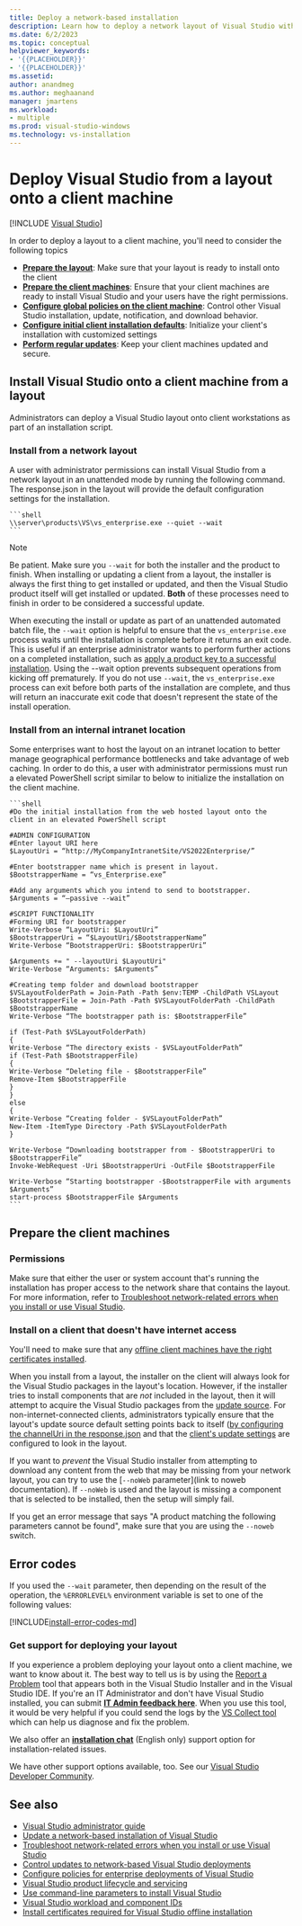 ```yaml
---
title: Deploy a network-based installation
description: Learn how to deploy a network layout of Visual Studio within an enterprise.
ms.date: 6/2/2023
ms.topic: conceptual
helpviewer_keywords:
- '{{PLACEHOLDER}}'
- '{{PLACEHOLDER}}'
ms.assetid: 
author: anandmeg
ms.author: meghaanand
manager: jmartens
ms.workload:
- multiple
ms.prod: visual-studio-windows
ms.technology: vs-installation
---
```

# Deploy Visual Studio from a layout onto a client machine

 [!INCLUDE [Visual Studio](~/includes/applies-to-version/vs-windows-only.md)]
 

In order to deploy a layout to a client machine, you'll need to consider the following topics 

- [**Prepare the layout**](create-a-network-installation-of-visual-studio.md): Make sure that your layout is ready to install onto the client
- [**Prepare the client machines**](#prepare-the-client-machine): Ensure that your client machines are ready to install Visual Studio and your users have the right permissions.
- [**Configure global policies on the client machine**](configure-policies-for-enterprise-deployments.md): Control other Visual Studio installation, update, notification, and download behavior.  
- [**Configure initial client installation defaults**](automated-installation-with-response-file.md): Initialize your client's installation with customized settings
- [**Perform regular updates**](update-a-network-installation-of-visual-studio.md): Keep your client machines updated and secure.

## Install Visual Studio onto a client machine from a layout

Administrators can deploy a Visual Studio layout onto client workstations as part of an installation script.  

### Install from a network layout

A user with administrator permissions can install Visual Studio from a network layout in an unattended mode by running the following command. The response.json in the layout will provide the default configuration settings for the installation. 

    ```shell
    \\server\products\VS\vs_enterprise.exe --quiet --wait 
    ```

> [!NOTE] 
> Be patient. Make sure you `--wait` for both the installer and the product to finish. When installing or updating a client from a layout, the installer is always the first thing to get installed or updated, and then the Visual Studio product itself will get installed or updated. **Both** of these processes need to finish in order to be considered a successful update.   
>
> When executing the install or update as part of an unattended automated batch file, the `--wait` option is helpful to ensure that the `vs_enterprise.exe` process waits until the installation is complete before it returns an exit code. This is useful if an enterprise administrator wants to perform further actions on a completed installation, such as [apply a product key to a successful installation](automatically-apply-product-keys-when-deploying-visual-studio.md). Using the --wait option prevents subsequent operations from kicking off prematurely. If you do not use `--wait`, the `vs_enterprise.exe` process can exit before both parts of the installation are complete, and thus will return an inaccurate exit code that doesn't represent the state of the install operation.

### Install from an internal intranet location

Some enterprises want to host the layout on an intranet location to better manage geographical performance bottlenecks and take advantage of web caching. In order to do this, a user with administrator permissions must run a elevated PowerShell script similar to below to initialize the installation on the client machine. 

    ```shell
    #Do the initial installation from the web hosted layout onto the client in an elevated PowerShell script

    #ADMIN CONFIGURATION
    #Enter layout URI here
    $LayoutUri = “http://MyCompanyIntranetSite/VS2022Enterprise/”

    #Enter bootstrapper name which is present in layout.
    $BootstrapperName = “vs_Enterprise.exe”

    #Add any arguments which you intend to send to bootstrapper.
    $Arguments = “–passive --wait”

    #SCRIPT FUNCTIONALITY
    #Forming URI for bootstrapper
    Write-Verbose “LayoutUri: $LayoutUri”
    $BootstrapperUri = “$LayoutUri/$BootstrapperName”
    Write-Verbose “BootstrapperUri: $BootstrapperUri”

    $Arguments += " --layoutUri $LayoutUri"
    Write-Verbose “Arguments: $Arguments”

    #Creating temp folder and download bootstrapper
    $VSLayoutFolderPath = Join-Path -Path $env:TEMP -ChildPath VSLayout
    $BootstrapperFile = Join-Path -Path $VSLayoutFolderPath -ChildPath $BootstrapperName
    Write-Verbose “The bootstrapper path is: $BootstrapperFile”

    if (Test-Path $VSLayoutFolderPath)
    {
    Write-Verbose “The directory exists - $VSLayoutFolderPath”
    if (Test-Path $BootstrapperFile)
    {
    Write-Verbose “Deleting file - $BootstrapperFile”
    Remove-Item $BootstrapperFile
    }
    }
    else
    {
    Write-Verbose “Creating folder - $VSLayoutFolderPath”
    New-Item -ItemType Directory -Path $VSLayoutFolderPath
    }

    Write-Verbose “Downloading bootstrapper from - $BootstrapperUri to $BootstrapperFile”
    Invoke-WebRequest -Uri $BootstrapperUri -OutFile $BootstrapperFile
    
    Write-Verbose “Starting bootstrapper -$BootstrapperFile with arguments $Arguments”
    start-process $BootstrapperFile $Arguments
    ```

## Prepare the client machines

### Permissions
Make sure that either the user or system account that's running the installation has proper access to the network share that contains the layout. For more information, refer to [Troubleshoot network-related errors when you install or use Visual Studio](troubleshooting-network-related-errors-in-visual-studio.md).

### Install on a client that doesn't have internet access

You'll need to make sure that any [offline client machines have the right certificates installed](install-certificates-for-visual-studio-offline.md).

When you install from a layout, the installer on the client will always look for the Visual Studio packages in the layout's location. However, if the installer tries to install components that are _not_ included in the layout, then it will attempt to acquire the Visual Studio packages from the [update source](update-visual-studio.md#configure-source-location-of-updates-1). For non-internet-connected clients, administrators typically ensure that the layout's update source default setting points back to itself ([by configuring the channelUri in the response.json](automated-installation-with-response-file.md#configure-the-response-file-used-when-installing-from-a-layout) and that the [client's update settings](update-visual-studio.md#configure-source-location-of-updates-1) are configured to look in the layout.  

If you want to _prevent_ the Visual Studio installer from attempting to download any content from the web that may be missing from your network layout, you can try to use the [`--noWeb` parameter](link to noweb documentation). If `--noWeb` is used and the layout is missing a component that is selected to be installed, then the setup will simply fail. 

If you get an error message that says "A product matching the following parameters cannot be found", make sure that you are using the `--noweb` switch.

## Error codes

If you used the `--wait` parameter, then depending on the result of the operation, the `%ERRORLEVEL%` environment variable is set to one of the following values:

[!INCLUDE[install-error-codes-md](includes/install-error-codes-md.md)]

### Get support for deploying your layout

If you experience a problem deploying your layout onto a client machine, we want to know about it. The best way to tell us is by using the [Report a Problem](../ide/how-to-report-a-problem-with-visual-studio.md) tool that appears both in the Visual Studio Installer and in the Visual Studio IDE. If you're an IT Administrator and don't have Visual Studio installed, you can submit [**IT Admin feedback here**](https://aka.ms/vs/admin/feedback). When you use this tool, it would be very helpful if you could send the logs by the [VS Collect tool](https://aka.ms/vscollect) which can help us diagnose and fix the problem.

We also offer an [**installation chat**](https://visualstudio.microsoft.com/vs/support/#talktous) (English only) support option for installation-related issues.

We have other support options available, too. See our [Visual Studio Developer Community](https://developercommunity.visualstudio.com/home).

## See also

- [Visual Studio administrator guide](visual-studio-administrator-guide.md)
- [Update a network-based installation of Visual Studio](update-a-network-installation-of-visual-studio.md)
- [Troubleshoot network-related errors when you install or use Visual Studio](troubleshooting-network-related-errors-in-visual-studio.md)
- [Control updates to network-based Visual Studio deployments](controlling-updates-to-visual-studio-deployments.md)
- [Configure policies for enterprise deployments of Visual Studio](configure-policies-for-enterprise-deployments.md) 
- [Visual Studio product lifecycle and servicing](/visualstudio/productinfo/vs-servicing/)
- [Use command-line parameters to install Visual Studio](use-command-line-parameters-to-install-visual-studio.md)
- [Visual Studio workload and component IDs](workload-and-component-ids.md)
- [Install certificates required for Visual Studio offline installation](install-certificates-for-visual-studio-offline.md)
